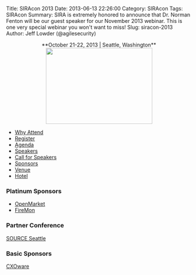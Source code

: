 Title: SIRAcon 2013
Date: 2013-06-13 22:26:00
Category: SIRAcon
Tags: SIRAcon
Summary: SIRA is extremely honored to announce that Dr. Norman Fenton will be our guest speaker for our November 2013 webinar. This is one very special webinar you won't want to miss!
Slug: siracon-2013
Author: Jeff Lowder (@agilesecurity)

<center>**October 21-22, 2013 | Seattle, Washington**</center>

<center><img src="https://lh4.googleusercontent.com/92XpMmUU4zIfzFtOboJTCnldZQuMFXCFLz9x3eaqlY0=w289-h207-p-no" style="width: 289px; height: 207px;" /></center>

  * [Why Attend][1]
  * [Register][2]
  * [Agenda][3]
  * [Speakers][4]
  * [Call for Speakers][5]
  * [Sponsors][6]
  * [Venue][7]
  * [Hotel][8]

   [1]: https://www.societyinforisk.org/content/siracon2013/why-attend
   [2]: https://www.societyinforisk.org/content/siracon-2013-registration-now-open-0
   [3]: https://www.societyinforisk.org/content/siracon2013/agenda
   [4]: https://www.societyinforisk.org/siracon2013/speaker-bios
   [5]: https://www.societyinforisk.org/content/siracon2013/speakers
   [6]: https://www.societyinforisk.org/content/siracon2013/sponsors
   [7]: https://www.societyinforisk.org/content/siracon2013/venue
   [8]: https://www.societyinforisk.org/content/siracon2013/hotel


### Platinum Sponsors

- <a href="http://www.openmarket.com" target="_blank">OpenMarket</a>
- <a href="http://www.firemon.com" target="_blank">FireMon</a>

### Partner Conference

<a href="http://www.sourceconference.com/seattle/" target="_blank">SOURCE Seattle</a>

### Basic Sponsors

<a href="http://cxoware.com" target="_blank">CXOware</a>